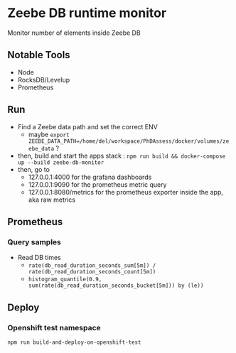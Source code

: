 # Zeebe DB runtime monitor

Monitor number of elements inside Zeebe DB

## Notable Tools
- Node
- RocksDB/Levelup
- Prometheus

## Run
- Find a Zeebe data path and set the correct ENV
  - maybe `export ZEEBE_DATA_PATH=/home/del/workspace/PhDAssess/docker/volumes/zeebe_data` ?
- then, build and start the apps stack : `npm run build && docker-compose up --build zeebe-db-monitor`
- then, go to 
  - 127.0.0.1:4000 for the grafana dashboards
  - 127.0.0.1:9090 for the prometheus metric query
  - 127.0.0.1:8080/metrics for the prometheus exporter inside the app, aka raw metrics

## Prometheus

### Query samples
- Read DB times
  - `rate(db_read_duration_seconds_sum[5m]) / rate(db_read_duration_seconds_count[5m])`
  - `histogram_quantile(0.9, sum(rate(db_read_duration_seconds_bucket[5m])) by (le))`

## Deploy
### Openshift test namespace
`npm run build-and-deploy-on-openshift-test`

